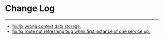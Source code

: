 # Change Log
---

- [fix:fix wrong context data storage.](https://github.com/Tencent/spring-cloud-tencent/pull/176)
- [fix:fix route not refreshing bug when first instance of one service up.](https://github.com/Tencent/spring-cloud-tencent/pull/177)
